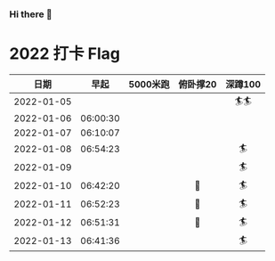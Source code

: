 ### Hi there 👋

<!--
**jieladeMe/jielademe** is a ✨ _special_ ✨ repository because its `README.md` (this file) appears on your GitHub profile.

Here are some ideas to get you started:

- 🔭 I’m currently working on ...
- 🌱 I’m currently learning ...
- 👯 I’m looking to collaborate on ...
- 🤔 I’m looking for help with ...
- 💬 Ask me about ...
- 📫 How to reach me: ...
- 😄 Pronouns: ...
- ⚡ Fun fact: ...
-->

# 2022 打卡 Flag
|日期|早起|5000米跑|俯卧撑20|深蹲100|
|:----:|:----:|:----:|:----:|:----:|
|2022-01-05||||:surfer::surfer:|
|2022-01-06|06:00:30||||
|2022-01-07|06:10:07||||
|2022-01-08|06:54:23|||:surfer:|
|2022-01-09||||:surfer:|
|2022-01-10|06:42:20||:dog:|:surfer:|
|2022-01-11|06:52:23||:dog:|:surfer:|
|2022-01-12|06:51:31||:dog:|:surfer:|
|2022-01-13|06:41:36|||:surfer:|
